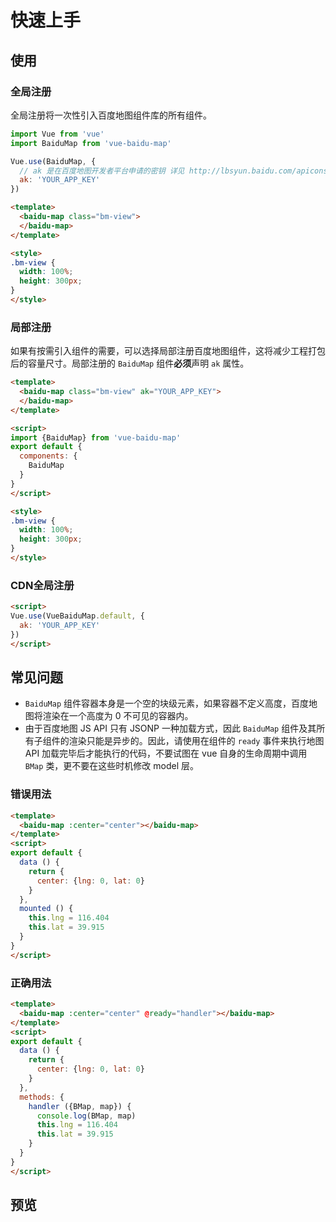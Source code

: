 # 快速上手

## 使用

### 全局注册

全局注册将一次性引入百度地图组件库的所有组件。

```javascript
import Vue from 'vue'
import BaiduMap from 'vue-baidu-map'

Vue.use(BaiduMap, {
  // ak 是在百度地图开发者平台申请的密钥 详见 http://lbsyun.baidu.com/apiconsole/key */
  ak: 'YOUR_APP_KEY'
})
```

```html
<template>
  <baidu-map class="bm-view">
  </baidu-map>
</template>

<style>
.bm-view {
  width: 100%;
  height: 300px;
}
</style>
```

### 局部注册

如果有按需引入组件的需要，可以选择局部注册百度地图组件，这将减少工程打包后的容量尺寸。局部注册的 `BaiduMap` 组件**必须**声明 `ak` 属性。

```html
<template>
  <baidu-map class="bm-view" ak="YOUR_APP_KEY">
  </baidu-map>
</template>

<script>
import {BaiduMap} from 'vue-baidu-map'
export default {
  components: {
    BaiduMap
  }
}
</script>

<style>
.bm-view {
  width: 100%;
  height: 300px;
}
</style>
```

### CDN全局注册

```html
<script>
Vue.use(VueBaiduMap.default, {
  ak: 'YOUR_APP_KEY'
})
</script>
```

## 常见问题

- `BaiduMap` 组件容器本身是一个空的块级元素，如果容器不定义高度，百度地图将渲染在一个高度为 0 不可见的容器内。
- 由于百度地图 JS API 只有 JSONP 一种加载方式，因此 `BaiduMap` 组件及其所有子组件的渲染只能是异步的。因此，请使用在组件的 `ready` 事件来执行地图 API 加载完毕后才能执行的代码，不要试图在 vue 自身的生命周期中调用 `BMap` 类，更不要在这些时机修改 model 层。

### 错误用法

```html
<template>
  <baidu-map :center="center"></baidu-map>
</template>
<script>
export default {
  data () {
    return {
      center: {lng: 0, lat: 0}
    }
  },
  mounted () {
    this.lng = 116.404
    this.lat = 39.915
  }
}
</script>
```

### 正确用法

```html
<template>
  <baidu-map :center="center" @ready="handler"></baidu-map>
</template>
<script>
export default {
  data () {
    return {
      center: {lng: 0, lat: 0}
    }
  },
  methods: {
    handler ({BMap, map}) {
      console.log(BMap, map)
      this.lng = 116.404
      this.lat = 39.915
    }
  }
}
</script>
```

## 预览
<doc-preview>
  <baidu-map class="map" center="北京" :zoom="15">
  </baidu-map>
</doc-preview>
